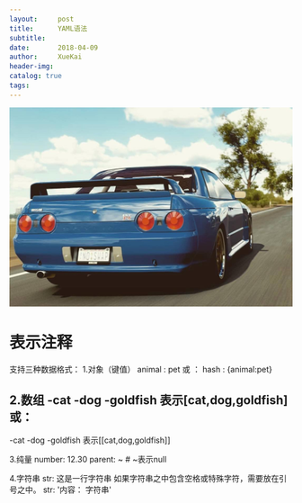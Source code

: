 ```yaml
---
layout:     post
title:      YAML语法
subtitle:
date:       2018-04-09
author:     XueKai
header-img:
catalog: true
tags:
---
```


<img src="/assets/postimg/IMG_3437.jpg"/>

# 表示注释

支持三种数据格式：
1.对象（键值）
animal : pet
或
：
hash : {animal:pet}

2.数组
-cat
-dog
-goldfish
表示[cat,dog,goldfish]
或：
- 
  -cat
  -dog
  -goldfish
表示[[cat,dog,goldfish]]
 
3.纯量
number: 12.30
parent: ~ # ~表示null

4.字符串
str: 这是一行字符串
如果字符串之中包含空格或特殊字符，需要放在引号之中。
str: '内容： 字符串'
